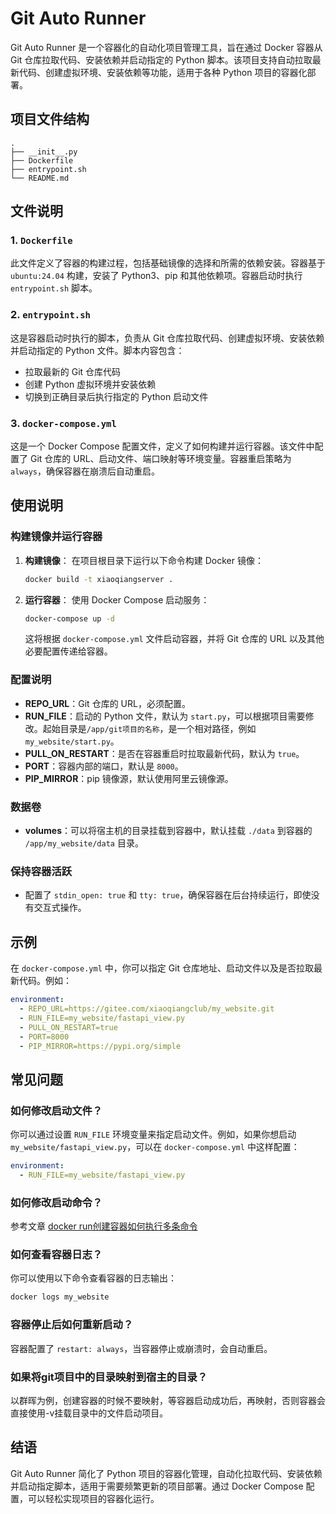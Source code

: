 # Git Auto Runner

Git Auto Runner 是一个容器化的自动化项目管理工具，旨在通过 Docker 容器从 Git 仓库拉取代码、安装依赖并启动指定的 Python
脚本。该项目支持自动拉取最新代码、创建虚拟环境、安装依赖等功能，适用于各种 Python 项目的容器化部署。

## 项目文件结构

```
.
├── __init__.py
├── Dockerfile
├── entrypoint.sh
└── README.md
```

## 文件说明

### 1. `Dockerfile`

此文件定义了容器的构建过程，包括基础镜像的选择和所需的依赖安装。容器基于 `ubuntu:24.04` 构建，安装了 Python3、pip
和其他依赖项。容器启动时执行 `entrypoint.sh` 脚本。

### 2. `entrypoint.sh`

这是容器启动时执行的脚本，负责从 Git 仓库拉取代码、创建虚拟环境、安装依赖并启动指定的 Python 文件。脚本内容包含：

- 拉取最新的 Git 仓库代码
- 创建 Python 虚拟环境并安装依赖
- 切换到正确目录后执行指定的 Python 启动文件

### 3. `docker-compose.yml`

这是一个 Docker Compose 配置文件，定义了如何构建并运行容器。该文件中配置了 Git 仓库的 URL、启动文件、端口映射等环境变量。容器重启策略为
`always`，确保容器在崩溃后自动重启。

## 使用说明

### 构建镜像并运行容器

1. **构建镜像**：
   在项目根目录下运行以下命令构建 Docker 镜像：
   ```bash
   docker build -t xiaoqiangserver .
   ```

2. **运行容器**：
   使用 Docker Compose 启动服务：
   ```bash
   docker-compose up -d
   ```

   这将根据 `docker-compose.yml` 文件启动容器，并将 Git 仓库的 URL 以及其他必要配置传递给容器。

### 配置说明

- **REPO_URL**：Git 仓库的 URL，必须配置。
- **RUN_FILE**：启动的 Python 文件，默认为 `start.py`，可以根据项目需要修改。起始目录是`/app/git项目的名称`，是一个相对路径，例如
  `my_website/start.py`。
- **PULL_ON_RESTART**：是否在容器重启时拉取最新代码，默认为 `true`。
- **PORT**：容器内部的端口，默认是 `8000`。
- **PIP_MIRROR**：pip 镜像源，默认使用阿里云镜像源。

### 数据卷

- **volumes**：可以将宿主机的目录挂载到容器中，默认挂载 `./data` 到容器的 `/app/my_website/data` 目录。

### 保持容器活跃

- 配置了 `stdin_open: true` 和 `tty: true`，确保容器在后台持续运行，即使没有交互式操作。

## 示例

在 `docker-compose.yml` 中，你可以指定 Git 仓库地址、启动文件以及是否拉取最新代码。例如：

```yaml
environment:
  - REPO_URL=https://gitee.com/xiaoqiangclub/my_website.git
  - RUN_FILE=my_website/fastapi_view.py
  - PULL_ON_RESTART=true
  - PORT=8000
  - PIP_MIRROR=https://pypi.org/simple
```

## 常见问题

### 如何修改启动文件？

你可以通过设置 `RUN_FILE` 环境变量来指定启动文件。例如，如果你想启动 `my_website/fastapi_view.py`，可以在
`docker-compose.yml` 中这样配置：

```yaml
environment:
  - RUN_FILE=my_website/fastapi_view.py
```
### 如何修改启动命令？
参考文章 [docker run创建容器如何执行多条命令](https://xiaoqiangclub.blog.csdn.net/article/details/144048875)

### 如何查看容器日志？

你可以使用以下命令查看容器的日志输出：

```bash
docker logs my_website
```

### 容器停止后如何重新启动？

容器配置了 `restart: always`，当容器停止或崩溃时，会自动重启。

### 如果将git项目中的目录映射到宿主的目录？

以群晖为例，创建容器的时候不要映射，等容器启动成功后，再映射，否则容器会直接使用-v挂载目录中的文件启动项目。

## 结语

Git Auto Runner 简化了 Python 项目的容器化管理，自动化拉取代码、安装依赖并启动指定脚本，适用于需要频繁更新的项目部署。通过
Docker Compose 配置，可以轻松实现项目的容器化运行。

